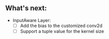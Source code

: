 ## What's next:
* InputAware Layer:
  - [ ] Add the bias to the customized conv2d
  - [ ] Support a tuple value for the kernel size